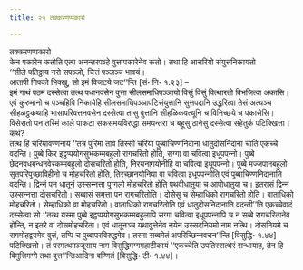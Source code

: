 ```yaml
---
title: २५ तक्‍करणप्पकारो

---
```

तक्‍करणप्पकारो  
केन पकारेन कतोति एत्थ अनन्तरपञ्हे वुत्तप्पकारेनेव कतो। तथा हि आचरियो संयुत्तनिकायतो  
‘‘सीले पतिट्ठाय नरो सपञ्‍ञो, चित्तं पञ्‍ञञ्‍च भावयं।  
आतापी निपको भिक्खु, सो इमं विजटये जट’’न्ति [सं॰ नि॰ १.२३] –  
इमं गाथं पठमं दस्सेत्वा तत्थ पधानवसेन वुत्ता सीलसमाधिपञ्‍ञायो विसुं विसुं वित्थारतो विभजित्वा अकासि। एवं कुरुमानो च पञ्‍चहिपि निकायेहि सीलसमाधिपञ्‍ञापटिसंयुत्तानि सुत्तपदानि उद्धरित्वा तेसं अत्थञ्‍च सीहळट्ठकथाहि भासापरिवत्तनवसेन दस्सेत्वा तासु वुत्तानि सीहळिकवत्थूनि च विनिच्छये च पकासेसि। विसेसतो पन तस्मिं काले पाकटा सकसमयविरुद्धा समयन्तरा च बहूसु ठानेसु दस्सेत्वा सहेतुकं पटिक्खित्ता। कथं?  
तत्थ हि चरियावण्णनायं ‘‘तत्र पुरिमा ताव तिस्सो चरिया पुब्बाचिण्णनिदाना धातुदोसनिदाना चाति एकच्‍चे वदन्ति। पुब्बे किर इट्ठप्पयोगसुभकम्मबहुलो रागचरितो होति, सग्गा वा चवित्वा इधूपपन्‍नो। पुब्बे छेदनवधबन्धनवेरकम्मबहुलो दोसचरितो होति, निरयनागयोनीहि वा चवित्वा इधूपपन्‍नो। पुब्बे मज्‍जपानबहुलो सुतपरिपुच्छाविहीनो च मोहचरितो होति, तिरच्छानयोनिया वा चवित्वा इधूपपन्‍नोति एवं पुब्बाचिण्णनिदानाति वदन्ति। द्विन्‍नं पन धातूनं उस्सन्‍नत्ता पुग्गलो मोहचरितो होति पथवीधातुया च आपोधातुया च। इतरासं द्विन्‍नं उस्सन्‍नत्ता दोसचरितो। सब्बासं समत्ता पन रागचरितोति। दोसेसु च सेम्हाधिको रागचरितो होति। वाताधिको मोहचरितो। सेम्हाधिको वा मोहचरितो। वाताधिको रागचरितोति एवं धातुदोसनिदानाति वदन्ती’’ति एकच्‍चेवादं दस्सेत्वा सो ‘‘तत्थ यस्मा पुब्बे इट्ठप्पयोगसुभकम्मबहुलापि सग्गा चवित्वा इधूपपन्‍नापि च न सब्बे रागचरितानेव होन्ति, न इतरे वा दोसमोहचरिता। एवं धातूनञ्‍च यथावुत्तेनेव नयेन उस्सदनियमो नाम नत्थि। दोसनियमे च रागमोहद्वयमेव वुत्तं, तम्पि च पुब्बापरविरुद्धमेव। तस्मा सब्बमेतं अपरिच्छिन्‍नवचन’’न्ति [विसुद्धि॰ १.४४] पटिक्खित्तो। तं परमत्थमञ्‍जूसाय नाम विसुद्धिमग्गमहाटीकायं ‘‘एकच्‍चेति उपतिस्सत्थेरं सन्धायाह, तेन हि विमुत्तिमग्गे तथा वुत्त’’न्तिआदिना वण्णितं [विसुद्धि॰ टी॰ १.४४]।  